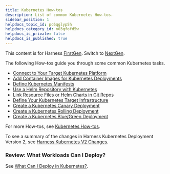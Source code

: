 ```yaml
---
title: Kubernetes How-tos
description: List of common Kubernetes How-tos.
sidebar_position: 1
helpdocs_topic_id: pc6qglyp5h
helpdocs_category_id: n03qfofd5w
helpdocs_is_private: false
helpdocs_is_published: true
---
```


This content is for Harness [FirstGen](../../../getting-started/harness-first-gen-vs-harness-next-gen.md). Switch to [NextGen](https://docs.harness.io/category/qfj6m1k2c4).

The following How-tos guide you through some common Kubernetes tasks.

* [Connect to Your Target Kubernetes Platform](connect-to-your-target-kubernetes-platform.md)
* [Add Container Images for Kubernetes Deployments](add-container-images-for-kubernetes-deployments.md)
* [Define Kubernetes Manifests](define-kubernetes-manifests.md)
* [Use a Helm Repository with Kubernetes](use-a-helm-repository-with-kubernetes.md)
* [Link Resource Files or Helm Charts in Git Repos](link-resource-files-or-helm-charts-in-git-repos.md)
* [Define Your Kubernetes Target Infrastructure](define-your-kubernetes-target-infrastructure.md)
* [Create a Kubernetes Canary Deployment](create-a-kubernetes-canary-deployment.md)
* [Create a Kubernetes Rolling Deployment](create-a-kubernetes-rolling-deployment.md)
* [Create a Kubernetes Blue/Green Deployment](create-a-kubernetes-blue-green-deployment.md)

For more How-tos, see [Kubernetes How-tos](https://docs.harness.io/category/kubernetes-deployments).

To see a summary of the changes in Harness Kubernetes Deployment Version 2, see [Harness Kubernetes V2 Changes](https://docs.harness.io/article/g3bzgg4rsw-summary-of-changes-in-kubernetes-deployments-version-2).

### Review: What Workloads Can I Deploy?

See [What Can I Deploy in Kubernetes?](https://docs.harness.io/article/6ujb3c70fh).

